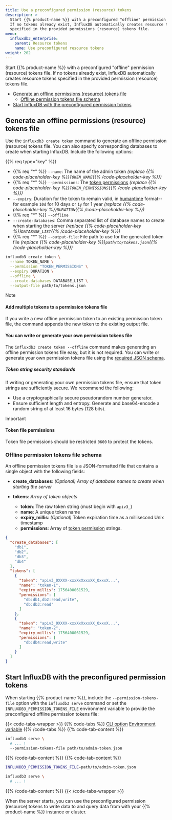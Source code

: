 ```yaml
---
title: Use a preconfigured permission (resource) tokens
description: >
  Start {{% product-name %}} with a preconfigured "offline" permission (resource) tokens file.
  If no tokens already exist, InfluxDB automatically creates resource tokens
  specified in the provided permissions (resource) tokens file.
menu:
  influxdb3_enterprise:
    parent: Resource tokens
    name: Use preconfigured resource tokens
weight: 202 
---
```


Start {{% product-name %}} with a preconfigured "offline" permission (resource) tokens file.
If no tokens already exist, InfluxDB automatically creates resource tokens
specified in the provided permission (resource) tokens file.

- [Generate an offline permissions (resource) tokens file](#generate-an-offline-permissions-resource-tokens-file)
  - [Offline permission tokens file schema](#offline-permission-tokens-file-schema)
- [Start InfluxDB with the preconfigured permission tokens](#start-influxdb-with-the-preconfigured-permission-tokens)

## Generate an offline permissions (resource) tokens file

Use the `influxdb3 create token` command to generate an offline permission (resource)
tokens file. You can also specify corresponding databases to create when starting InfluxDB.
Include the following options:

{{% req type="key" %}}

- {{% req "\*" %}} `--name`: The name of the admin token
  _(replace {{% code-placeholder-key %}}`TOKEN_NAME`{{% /code-placeholder-key %}})_
- {{% req "\*" %}} `--permissions`:
  The [token permissions](/influxdb3/enterprise/reference/cli/influxdb3/create/token/permission/#permission-format)
  _(replace {{% code-placeholder-key %}}`TOKEN_PERMISSIONS`{{% /code-placeholder-key %}})_
- `--expiry`: Duration for the token to remain valid, in
  [humantime](https://docs.rs/humantime/latest/humantime/fn.parse_duration.html)
  format--for example `10d` for 10 days or `1y` for 1 year
  _(replace {{% code-placeholder-key %}}`DURATION`{{% /code-placeholder-key %}})_
- {{% req "\*" %}} `--offline`
- `--create-databases`: Comma separated list of database names to
  create when starting the server
  _(replace {{% code-placeholder-key %}}`DATABASE_LIST`{{% /code-placeholder-key %}})_
- {{% req "\*" %}} `--output-file`: File path to use for the generated token file
  _(replace {{% code-placeholder-key %}}`path/to/tokens.json`{{% /code-placeholder-key %}})_

<!-- pytest.mark.skip -->

```bash { placeholders="TOKEN_(NAME|PERMISSIONS)|DURATION|DATABASE_LIST|path/to/tokens.json" }
influxdb3 create token \
  --name TOKEN_NAME \
  --permission "TOKEN_PERMISSIONS" \
  --expiry DURATION \
  --offline \
  --create-databases DATABASE_LIST \
  --output-file path/to/tokens.json
```

> [!Note]
> #### Add multiple tokens to a permission tokens file
>
> If you write a new offline permission token to an existing permission token file,
> the command appends the new token to the existing output file.
>
> #### You can write or generate your own permission tokens file
> 
> The `influxdb3 create token --offline` command makes generating an
> offline permission tokens file easy, but it is not required.
> You can write or generate your own permission tokens file using the
> [required JSON schema](#offline-permission-tokens-file-schema).
>
> ##### Token string security standards
>
> If writing or generating your own permission tokens file, ensure that token
> strings are sufficiently secure. We recommend the following:
>
> - Use a cryptographically secure pseudorandom number generator.
> - Ensure sufficient length and entropy. Generate and base64-encode a random
>   string of at least 16 bytes (128 bits).

> [!Important]
> #### Token file permissions
>
> Token file permissions should be restricted `0600` to protect the tokens.

### Offline permission tokens file schema

An offline permission tokens file is a JSON-formatted file that contains a single
object with the following fields:

- **create_databases**: <em class="op50">(Optional)</em>
  _Array of database names to create when starting the server_

- **tokens**: _Array of token objects_
  - **token**: The raw token string (must begin with `apiv3_`)
  - **name**: A unique token name
  - **expiry_millis**: <em class="op50">(Optional)</em> Token expiration time as a
    millisecond Unix timestamp
  - **permissions**: Array of [token permission](/influxdb3/enterprise/reference/cli/influxdb3/create/token/permission/#permission-format) strings.

```json
{
  "create_databases": [
    "db1",
    "db2",
    "db3",
    "db4"
  ],
  "tokens": [
    {
      "token": "apiv3_0XXXX-xxxXxXxxxXX_OxxxX...",
      "name": "token-1",
      "expiry_millis": 1756400061529,
      "permissions": [
        "db:db1,db2:read,write",
        "db:db3:read"
      ]
    },
    {
      "token": "apiv3_0XXXX-xxxXxXxxxXX_OxxxX...",
      "name": "token-2",
      "expiry_millis": 1756400061529,
      "permissions": [
        "db:db4:read,write"
      ]
    }
  ]
}
```

## Start InfluxDB with the preconfigured permission tokens

When starting {{% product-name %}}, include the `--permission-tokens-file`
option with the `influxdb3 serve` command or set the
`INFLUXDB3_PERMISSION_TOKENS_FILE` environment
variable to provide the preconfigured offline permission tokens file:

{{< code-tabs-wrapper >}}
{{% code-tabs %}}
[CLI option](#)
[Environment variable](#)
{{% /code-tabs %}}
{{% code-tab-content %}}
<!-- pytest.mark.skip -->

```bash { placeholders="path/to/admin-token.json" }
influxdb3 serve \
  # ... \
  --permission-tokens-file path/to/admin-token.json
```

{{% /code-tab-content %}}
{{% code-tab-content %}}
<!-- pytest.mark.skip -->

```bash { placeholders="path/to/admin-token.json" }
INFLUXDB3_PERMISSION_TOKENS_FILE=path/to/admin-token.json

influxdb3 serve \
  # ... \
```

{{% /code-tab-content %}}
{{< /code-tabs-wrapper >}}

When the server starts, you can use the preconfigured permission (resource) tokens
to write data to and query data from with your {{% product-name %}} instance or
cluster.
